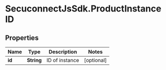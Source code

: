 # SecuconnectJsSdk.ProductInstanceID

## Properties
Name | Type | Description | Notes
------------ | ------------- | ------------- | -------------
**id** | **String** | ID of instance | [optional] 


